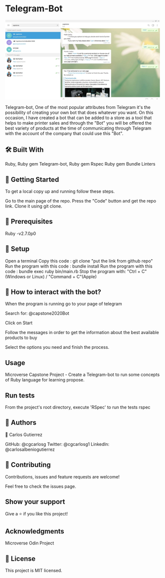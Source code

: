 # Telegram-Bot
![screenshot](https://github.com/cgcarlosg/Telegram-Bot/blob/Feature/assets/capstone2020Bot.jpg)

Telegram-bot, One of the most popular attributes from Telegram it's the possibility of creating your own bot that does whatever you want. On this occasion, I have created a bot that can be added to a store as a tool that helps to make printer sales and through the "Bot" you will be offered the best variety of products at the time of communicating through Telegram with the account of the company that could use this "Bot".

## 🛠 Built With
Ruby,
Ruby gem Telegram-bot,
Ruby gem Rspec
Ruby gem Bundle
Linters

## 🔧 Getting Started
To get a local copy up and running follow these steps.

Go to the main page of the repo.
Press the "Code" button and get the repo link.
Clone it using git clone.

## 📝 Prerequisites
Ruby -v2.7.0p0

## 📝 Setup
Open a terminal
Copy this code : git clone "put the link from github repo"
Run the program with this code : bundle install
Run the program with this code : bundle exec ruby bin/main.rb
Stop the program with: "Ctrl + C" (Windows or Linux) / "Command + C"(Apple)

## 📝 How to interact with the bot?
When the program is running go to your page of telegram

Search for: @capstone2020Bot

Click on Start

Follow the messages in order to get the information about the best available products to buy

Select the options you need and finish the process.

## Usage
Microverse Capstone Project - Create a Telegram-bot to run some concepts of Ruby language for learning propose.

## Run tests
From the project's root directory, execute 'RSpec' to run the tests
rspec

## 👤 Authors
👤 Carlos Gutierrez

GitHub: @cgcarlosg
Twitter: @cgcarlosg1
LinkedIn: @carlosalbeniogutierrez

## 🤝 Contributing
Contributions, issues and feature requests are welcome!

Feel free to check the issues page.

## Show your support
Give a ⭐️ if you like this project!

## Acknowledgments
Microverse
Odin Project

## 📝 License
This project is MIT licensed.
